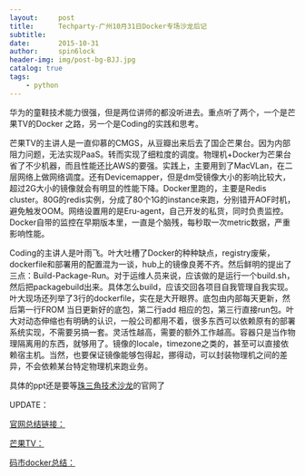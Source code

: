 ```yaml
---
layout:     post
title:      Techparty-广州10月31日Docker专场沙龙后记
subtitle:   
date:       2015-10-31
author:     spin6lock
header-img: img/post-bg-BJJ.jpg
catalog: true
tags:
    - python
---
```

华为的童鞋技术能力很强，但是两位讲师的都没听进去。重点听了两个，一个是芒果TV的Docker 之路，另一个是Coding的实践和思考。

芒果TV的主讲人是一直仰慕的CMGS，从豆瓣出来后去了国企芒果台。因为内部阻力问题，无法实现PaaS。转而实现了细粒度的调度。物理机+Docker为芒果台省了不少机器，而且性能还比AWS的要强。实践上，主要用到了MacVLan，在二层网络上做网络调度。还有Devicemapper，但是dm受镜像大小的影响比较大，超过2G大小的镜像就会有明显的性能下降。Docker里跑的，主要是Redis cluster。80G的redis实例，分成了80个1G的instance来跑，分别错开AOF时机，避免触发OOM。网络设置用的是Eru-agent，自己开发的私货，同时负责监控。Docker自带的监控在早期版本里，一直是个脑残，每秒取一次metric数据，严重影响性能。

Coding的主讲人是叶雨飞。叶大吐槽了Docker的种种缺点，registry废柴，dockerfile和部署用的配置混为一谈，hub上的镜像良莠不齐。然后鲜明的提出了三点：Build-Package-Run。对于运维人员来说，应该做的是运行一个build.sh，然后把packagebuild出来。具体怎么build，应该交回各项目自我管理自我实现。叶大现场还列举了3行的dockerfile，实在是大开眼界。底包由内部每天更新，然后第一行FROM 当日更新好的底包，第二行add 相应的包，第三行直接run包。叶大对动态伸缩也有明确的认识，一般公司都用不着，很多东西可以依赖原有的部署系统实现，不需要另搞一套。灵活性越高，需要的额外工作越高。容器只是当作物理隔离用的东西，就够用了。镜像的locale，timezone之类的，甚至可以直接依赖宿主机。当然，也要保证镜像能够包得起，挪得动，可以封装物理机之间的差异，不会依赖某台特定物理机来跑业务。

具体的ppt还是要等[珠三角技术沙龙](http://techparty.org)的官网了

UPDATE：

[官网总结链接：](http://techparty.org/guangzhou/2015/11/01/guangzhou-docker-event-summary.html)

[芒果TV：](http://7fvga6.com1.z0.glb.clouddn.com/techparty/gztechparty201510/ppt/Docker2.pdf)

[码市docker总结：](http://7fvga6.com1.z0.glb.clouddn.com/techparty/gztechparty201510/ppt/CodingDocker%E6%8A%80%E6%9C%AF%E5%AE%9E%E8%B7%B5%E4%B8%8E%E7%9A%84%E6%80%9D%E8%80%83.pdf)
